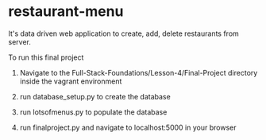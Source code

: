 # restaurant-menu
It's data driven web application to create, add, delete restaurants from server.

To run this final project

1. Navigate to the Full-Stack-Foundations/Lesson-4/Final-Project directory inside the vagrant environment

2. run database_setup.py to create the database

3. run lotsofmenus.py to populate the database

4. run finalproject.py and navigate to localhost:5000 in your browser
